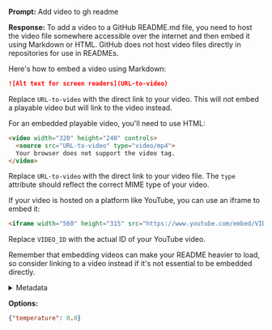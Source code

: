 **Prompt:**
Add video to gh readme

**Response:**
To add a video to a GitHub README.md file, you need to host the video file somewhere accessible over the internet and then embed it using Markdown or HTML. GitHub does not host video files directly in repositories for use in READMEs.

Here's how to embed a video using Markdown:

```markdown
![Alt text for screen readers](URL-to-video)
```

Replace `URL-to-video` with the direct link to your video. This will not embed a playable video but will link to the video instead.

For an embedded playable video, you'll need to use HTML:

```html
<video width="320" height="240" controls>
  <source src="URL-to-video" type="video/mp4">
  Your browser does not support the video tag.
</video>
```

Replace `URL-to-video` with the direct link to your video file. The `type` attribute should reflect the correct MIME type of your video.

If your video is hosted on a platform like YouTube, you can use an iframe to embed it:

```html
<iframe width="560" height="315" src="https://www.youtube.com/embed/VIDEO_ID" frameborder="0" allow="accelerometer; autoplay; clipboard-write; encrypted-media; gyroscope; picture-in-picture" allowfullscreen></iframe>
```

Replace `VIDEO_ID` with the actual ID of your YouTube video.

Remember that embedding videos can make your README heavier to load, so consider linking to a video instead if it's not essential to be embedded directly.

<details><summary>Metadata</summary>

- Duration: 17450 ms
- Datetime: 2024-01-08T22:21:04.923805
- Model: gpt-4-1106-preview

</details>

**Options:**
```json
{"temperature": 0.0}
```

